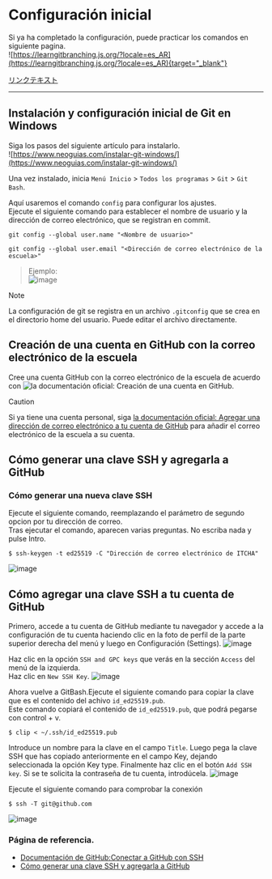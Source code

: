 # Configuración inicial

Si ya ha completado la configuración, puede practicar los comandos en siguiente pagina.<br>
![https://learngitbranching.js.org/?locale=es_AR](https://learngitbranching.js.org/?locale=es_AR){target="_blank"}

<a href="https://learngitbranching.js.org/?locale=es_AR">リンクテキスト</a>
___

## Instalación y configuración inicial de Git en Windows

Siga los pasos del siguiente artículo para instalarlo.<br>
![https://www.neoguias.com/instalar-git-windows/](https://www.neoguias.com/instalar-git-windows/)

Una vez instalado, inicia `Menú Inicio` > `Todos los programas` > `Git` > `Git Bash`.

Aquí usaremos el comando `config` para configurar los ajustes. <br>
Ejecute el siguiente comando para establecer el nombre de usuario y la dirección de correo electrónico, que se registran en commit.
```
git config --global user.name "<Nombre de usuario>"
```
```
git config --global user.email "<Dirección de correo electrónico de la escuela>"
```
> Ejemplo:<br>
> ![image](https://github.com/itcha-organization/git-tutorial/assets/83223664/139957ee-cf22-44c2-885c-1cc08785f529)

> [!NOTE]
>  La configuración de git se registra en un archivo `.gitconfig` que se crea en el directorio home del usuario. Puede editar el archivo directamente.

## Creación de una cuenta en GitHub con la correo electrónico de la escuela

Cree una cuenta GitHub con la correo electrónico de la escuela de acuerdo con ![la documentación oficial: Creación de una cuenta en GitHub](https://docs.github.com/es/get-started/start-your-journey/creating-an-account-on-github#signing-up-for-a-new-personal-account).

> [!CAUTION]
>  Si ya tiene una cuenta personal, siga [la documentación oficial: Agregar una dirección de correo electrónico a tu cuenta de GitHub](https://docs.github.com/es/account-and-profile/setting-up-and-managing-your-personal-account-on-github/managing-email-preferences/adding-an-email-address-to-your-github-account) para añadir el correo electrónico de la escuela a su cuenta.


## Cómo generar una clave SSH y agregarla a GitHub

### Cómo generar una nueva clave SSH

Ejecute el siguiente comando, reemplazando el parámetro de segundo opcion por tu dirección de correo.<br>
Tras ejecutar el comando, aparecen varias preguntas. No escriba nada y pulse Intro.
```
$ ssh-keygen -t ed25519 -C "Dirección de correo electrónico de ITCHA"
```

![image](https://github.com/itcha-organization/git-tutorial/assets/83223664/e343c7e6-1b6d-4410-b1f5-906d8617fb50)


## Cómo agregar una clave SSH a tu cuenta de GitHub

Primero, accede a tu cuenta de GitHub mediante tu navegador y accede a la configuración de tu cuenta haciendo clic en la foto de perfil de la parte superior derecha del menú y luego en Configuración (Settings).
![image](https://github.com/itcha-organization/git-tutorial/assets/83223664/6c618047-5948-49c7-bfb2-482feba52c99)

Haz clic en la opción `SSH and GPC keys` que verás en la sección `Access` del menú de la izquierda.<br>
Haz clic en `New SSH Key`.
![image](https://github.com/itcha-organization/git-tutorial/assets/83223664/b381e960-bd38-4bbf-822c-4bb75093f2a1)

Ahora vuelve a GitBash.Ejecute el siguiente comando para copiar la clave que es el contenido del achivo `id_ed25519.pub`.<br>
Este comando copiará el contenido de `id_ed25519.pub`, que podrá pegarse con control + v.
```
$ clip < ~/.ssh/id_ed25519.pub
```

Introduce un nombre para la clave en el campo `Title`. Luego pega la clave SSH que has copiado anteriormente en el campo Key, dejando seleccionada la opción Key type.
Finalmente haz clic en el botón `Add SSH key`. Si se te solicita la contraseña de tu cuenta, introdúcela.
![image](https://github.com/itcha-organization/git-tutorial/assets/83223664/499d1602-c212-4718-999d-a4a5da1bc521)

Ejecute el siguiente comando para comprobar la conexión
```
$ ssh -T git@github.com
```
![image](https://github.com/itcha-organization/git-tutorial/assets/83223664/25d3b534-44d2-497b-8689-77f1397882b4)

### Página de referencia.
- [Documentación de GitHub:Conectar a GitHub con SSH](https://docs.github.com/es/authentication/connecting-to-github-with-ssh)
- [Cómo generar una clave SSH y agregarla a GitHub](https://www.neoguias.com/generar-clave-ssh-agregar-github/)

